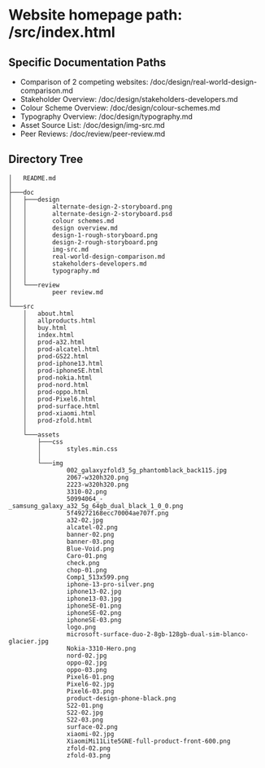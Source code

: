 # Website homepage path: /src/index.html
## Specific Documentation Paths
+ Comparison of 2 competing websites: /doc/design/real-world-design-comparison.md
+ Stakeholder Overview: /doc/design/stakeholders-developers.md
+ Colour Scheme Overview: /doc/design/colour-schemes.md
+ Typography Overview: /doc/design/typography.md
+ Asset Source List: /doc/design/img-src.md
+ Peer Reviews: /doc/review/peer-review.md 

## Directory Tree
```
│   README.md
│
├───doc
│   ├───design
│   │       alternate-design-2-storyboard.png
│   │       alternate-design-2-storyboard.psd
│   │       colour schemes.md
│   │       design overview.md
│   │       design-1-rough-storyboard.png
│   │       design-2-rough-storyboard.png
│   │       img-src.md
│   │       real-world-design-comparison.md
│   │       stakeholders-developers.md
│   │       typography.md
│   │
│   └───review
│           peer review.md
│
└───src
    │   about.html
    │   allproducts.html
    │   buy.html
    │   index.html
    │   prod-a32.html
    │   prod-alcatel.html
    │   prod-GS22.html
    │   prod-iphone13.html
    │   prod-iphoneSE.html
    │   prod-nokia.html
    │   prod-nord.html
    │   prod-oppo.html
    │   prod-Pixel6.html
    │   prod-surface.html
    │   prod-xiaomi.html
    │   prod-zfold.html
    │
    └───assets
        ├───css
        │       styles.min.css
        │
        └───img
                002_galaxyzfold3_5g_phantomblack_back115.jpg
                2067-w320h320.png
                2223-w320h320.png
                3310-02.png
                50994064_-_samsung_galaxy_a32_5g_64gb_dual_black_1_0_0.png
                5f49272168ecc70004ae707f.png
                a32-02.jpg
                alcatel-02.png
                banner-02.png
                banner-03.png
                Blue-Void.png
                Caro-01.png
                check.png
                chop-01.png
                Comp1_513x599.png
                iphone-13-pro-silver.png
                iphone13-02.jpg
                iphone13-03.jpg
                iphoneSE-01.png
                iphoneSE-02.png
                iphoneSE-03.png
                logo.png
                microsoft-surface-duo-2-8gb-128gb-dual-sim-blanco-glacier.jpg
                Nokia-3310-Hero.png
                nord-02.jpg
                oppo-02.jpg
                oppo-03.png
                Pixel6-01.png
                Pixel6-02.jpg
                Pixel6-03.png
                product-design-phone-black.png
                S22-01.png
                S22-02.jpg
                S22-03.png
                surface-02.png
                xiaomi-02.jpg
                XiaomiMi11Lite5GNE-full-product-front-600.png
                zfold-02.png
                zfold-03.png